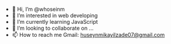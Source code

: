 - 👋 Hi, I’m @whoseinm
- 👀 I’m interested in web developing
- 🌱 I’m currently learning JavaScript
- 💞️ I’m looking to collaborate on ...
- 📫 How to reach me Gmail: huseynmikayilzade07@gmail.com

<!---
whoseinm/whoseinm is a ✨ special ✨ repository because its `README.md` (this file) appears on your GitHub profile.
You can click the Preview link to take a look at your changes.
--->
